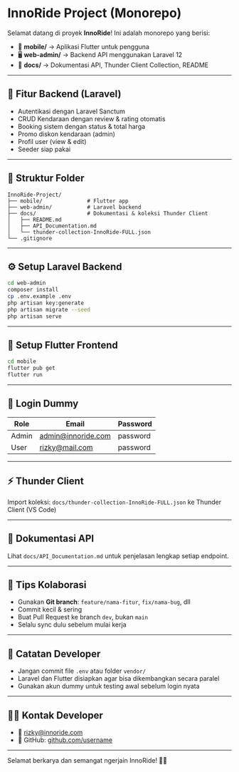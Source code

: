 # InnoRide Project (Monorepo)

Selamat datang di proyek **InnoRide**! Ini adalah monorepo yang berisi:

- 📱 **mobile/** → Aplikasi Flutter untuk pengguna
- 🖥 **web-admin/** → Backend API menggunakan Laravel 12
- 📄 **docs/** → Dokumentasi API, Thunder Client Collection, README

---

## 🚀 Fitur Backend (Laravel)
- Autentikasi dengan Laravel Sanctum
- CRUD Kendaraan dengan review & rating otomatis
- Booking sistem dengan status & total harga
- Promo diskon kendaraan (admin)
- Profil user (view & edit)
- Seeder siap pakai

---

## 📁 Struktur Folder

```
InnoRide-Project/
├── mobile/              # Flutter app
├── web-admin/           # Laravel backend
├── docs/                # Dokumentasi & koleksi Thunder Client
│   ├── README.md
│   ├── API_Documentation.md
│   └── thunder-collection-InnoRide-FULL.json
└── .gitignore
```

---

## ⚙️ Setup Laravel Backend

```bash
cd web-admin
composer install
cp .env.example .env
php artisan key:generate
php artisan migrate --seed
php artisan serve
```

---

## 📱 Setup Flutter Frontend

```bash
cd mobile
flutter pub get
flutter run
```

---

## 🔐 Login Dummy

| Role  | Email               | Password  |
|-------|---------------------|-----------|
| Admin | admin@innoride.com  | password  |
| User  | rizky@mail.com      | password  |

---

## ⚡ Thunder Client

Import koleksi: `docs/thunder-collection-InnoRide-FULL.json` ke Thunder Client (VS Code)

---

## 📄 Dokumentasi API

Lihat `docs/API_Documentation.md` untuk penjelasan lengkap setiap endpoint.

---

## 📌 Tips Kolaborasi

- Gunakan **Git branch**: `feature/nama-fitur`, `fix/nama-bug`, dll
- Commit kecil & sering
- Buat Pull Request ke branch `dev`, bukan `main`
- Selalu sync dulu sebelum mulai kerja

---

## 🧠 Catatan Developer

- Jangan commit file `.env` atau folder `vendor/`
- Laravel dan Flutter disiapkan agar bisa dikembangkan secara paralel
- Gunakan akun dummy untuk testing awal sebelum login nyata

---

## 🧑‍💻 Kontak Developer

- 📧 rizky@innoride.com
- 🐙 GitHub: [github.com/username](https://github.com/username)

---

Selamat berkarya dan semangat ngerjain InnoRide! 🚀🔥
